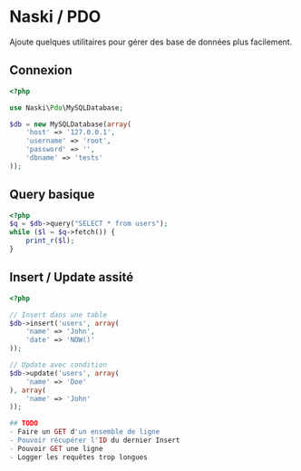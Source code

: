 # Naski / PDO

Ajoute quelques utilitaires pour gérer des base de données plus facilement.

## Connexion
```php
<?php

use Naski\Pdo\MySQLDatabase;

$db = new MySQLDatabase(array(
    'host' => '127.0.0.1',
    'username' => 'root',
    'password' => '',
    'dbname' => 'tests'
));
```

## Query basique
```php
<?php
$q = $db->query("SELECT * from users");
while ($l = $q->fetch()) {
    print_r($l);
}
```

## Insert / Update assité
```php
<?php

// Insert dans une table
$db->insert('users', array(
    'name' => 'John',
    'date' => 'NOW()'
));

// Update avec condition
$db->update('users', array(
    'name' => 'Doe'
), array(
    'name' => 'John'
));

## TODO
- Faire un GET d'un ensemble de ligne
- Pouvoir récupérer l'ID du dernier Insert
- Pouvoir GET une ligne
- Logger les requêtes trop longues

```